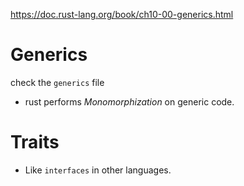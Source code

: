 https://doc.rust-lang.org/book/ch10-00-generics.html

# Generics

check the `generics` file

- rust performs _Monomorphization_ on generic code.

# Traits

- Like `interfaces` in other languages.
